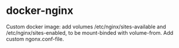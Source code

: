 # docker-nginx

Custom docker image: add volumes /etc/nginx/sites-available and  /etc/nginx/sites-enabled, to be mount-binded with volume-from. Add custom ngonx.conf-file.
